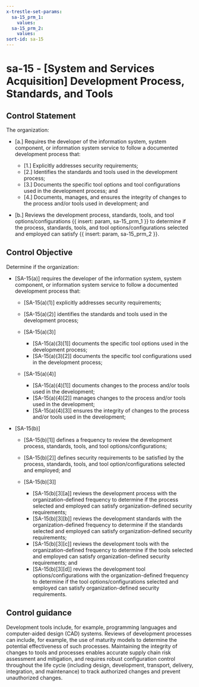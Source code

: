 ```yaml
---
x-trestle-set-params:
  sa-15_prm_1:
    values:
  sa-15_prm_2:
    values:
sort-id: sa-15
---
```


# sa-15 - \[System and Services Acquisition\] Development Process, Standards, and Tools

## Control Statement

The organization:

- \[a.\] Requires the developer of the information system, system component, or information system service to follow a documented development process that:

  - \[1.\] Explicitly addresses security requirements;
  - \[2.\] Identifies the standards and tools used in the development process;
  - \[3.\] Documents the specific tool options and tool configurations used in the development process; and
  - \[4.\] Documents, manages, and ensures the integrity of changes to the process and/or tools used in development; and

- \[b.\] Reviews the development process, standards, tools, and tool options/configurations {{ insert: param, sa-15_prm_1 }} to determine if the process, standards, tools, and tool options/configurations selected and employed can satisfy {{ insert: param, sa-15_prm_2 }}.

## Control Objective

Determine if the organization:

- \[SA-15(a)\] requires the developer of the information system, system component, or information system service to follow a documented development process that:

  - \[SA-15(a)(1)\] explicitly addresses security requirements;
  - \[SA-15(a)(2)\] identifies the standards and tools used in the development process;
  - \[SA-15(a)(3)\]

    - \[SA-15(a)(3)[1]\] documents the specific tool options used in the development process;
    - \[SA-15(a)(3)[2]\] documents the specific tool configurations used in the development process;

  - \[SA-15(a)(4)\]

    - \[SA-15(a)(4)[1]\] documents changes to the process and/or tools used in the development;
    - \[SA-15(a)(4)[2]\] manages changes to the process and/or tools used in the development;
    - \[SA-15(a)(4)[3]\] ensures the integrity of changes to the process and/or tools used in the development;

- \[SA-15(b)\]

  - \[SA-15(b)[1]\] defines a frequency to review the development process, standards, tools, and tool options/configurations;
  - \[SA-15(b)[2]\] defines security requirements to be satisfied by the process, standards, tools, and tool option/configurations selected and employed; and
  - \[SA-15(b)[3]\]

    - \[SA-15(b)[3][a]\] reviews the development process with the organization-defined frequency to determine if the process selected and employed can satisfy organization-defined security requirements;
    - \[SA-15(b)[3][b]\] reviews the development standards with the organization-defined frequency to determine if the standards selected and employed can satisfy organization-defined security requirements;
    - \[SA-15(b)[3][c]\] reviews the development tools with the organization-defined frequency to determine if the tools selected and employed can satisfy organization-defined security requirements; and
    - \[SA-15(b)[3][d]\] reviews the development tool options/configurations with the organization-defined frequency to determine if the tool options/configurations selected and employed can satisfy organization-defined security requirements.

## Control guidance

Development tools include, for example, programming languages and computer-aided design (CAD) systems. Reviews of development processes can include, for example, the use of maturity models to determine the potential effectiveness of such processes. Maintaining the integrity of changes to tools and processes enables accurate supply chain risk assessment and mitigation, and requires robust configuration control throughout the life cycle (including design, development, transport, delivery, integration, and maintenance) to track authorized changes and prevent unauthorized changes.
